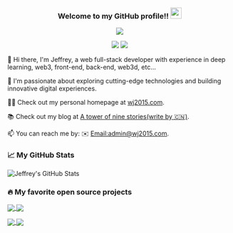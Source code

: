 <!--
**wangerzi/wangerzi** is a ✨ _special_ ✨ repository because its `README.md` (this file) appears on your GitHub profile.

Here are some ideas to get you started:

- 🔭 I’m currently working on ...
- 🌱 I’m currently learning ...
- 👯 I’m looking to collaborate on ...
- 🤔 I’m looking for help with ...
- 💬 Ask me about ...
- 📫 How to reach me: ...
- 😄 Pronouns: ...
- ⚡ Fun fact: ...
-->
<h3 align="center">
    Welcome to my GitHub profile!!
    <img src="https://media.giphy.com/media/hvRJCLFzcasrR4ia7z/giphy.gif" width="25px">
</h3>

<p align="center">
    <img src="https://readme-typing-svg.herokuapp.com?color=e65e2a&width=380&height=45&center=true&lines=Action+speak+louder+than+words;Full+Stack+developer;Live+well,+love+lots;">
</p>

<p align="center">
  <img src="https://img.shields.io/badge/gender-%F0%9F%A4%B5 gentleman-critical">
  <a href="https://blog.wj2015.com" target="_blank"><img src="https://img.shields.io/badge/website-blog.wj2015.com-skyblue"></a>
</p>

👋 Hi there, I'm Jeffrey, a web full-stack developer with experience in deep learning, web3, front-end, back-end, web3d, etc...

💖 I'm passionate about exploring cutting-edge technologies and building innovative digital experiences.

🧑‍💻 Check out my personal homepage at [wj2015.com](https://www.wj2015.com).

📚 Check out my blog at [A tower of nine stories(write by 🇨🇳)](https://blog.wj2015.com).

📫 You can reach me by: ✉️ [Email:admin@wj2015.com](mailto:admin@wj2015.com).


<h3>
  📈 My GitHub Stats
</h3>
<!-- <b>Note:</b> Top Languages section on my GitHub profile does not necessarily reflect my level of proficiency in each language. -->
<p>
  <img src="https://github-readme-stats.vercel.app/api/?username=wangerzi&theme=transparent&show_icons=true&count_private=true" alt="Jeffrey's GitHub Stats">
</p>

<h3>
  🔥 My favorite open source projects
</h3>

<!-- GitHub Extra Pins - https://github.com/anuraghazra/github-readme-stats -->
<p>
   <a href="https://github.com/Scintirete/Scintirete">
    <img align="center" src="https://github-readme-stats.vercel.app/api/pin/?username=Scintirete&repo=Scintirete&show_owner=true&theme=transparent" />
  </a>
    <a href="https://github.com/LiberSonora/LiberSonora">
    <img align="center" src="https://github-readme-stats.vercel.app/api/pin/?username=LiberSonora&repo=LiberSonora&show_owner=true&theme=transparent" />
  </a>
</p>
<p>
    <a href="https://github.com/wangerzi/layui-excel">
    <img align="center" src="https://github-readme-stats.vercel.app/api/pin/?username=wangerzi&repo=layui-excel&show_owner=true&theme=transparent" />
  </a>
  <a href="https://github.com/wangerzi/3d-model-convert-to-gltf">
    <img align="center" src="https://github-readme-stats.vercel.app/api/pin/?username=wangerzi&repo=3d-model-convert-to-gltf&show_owner=true&theme=transparent" />
  </a>
</p>
